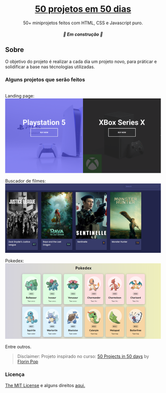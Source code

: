 <h1 align="center">
	<a href="#"> 50 projetos em 50 dias</a>
</h1>
<p align="center">50+ miniprojetos feitos com HTML, CSS e Javascript puro.</p>
<h5 align="center">
	🚧   Em construção  🚧
</h5>

## Sobre

O objetivo do projeto é realizar a cada dia um projeto novo, para práticar e solidificar a base nas técnologias utilizadas.

### Alguns projetos que serão feitos

<br />
Landing page:
<img alt="Landing page" title="#langind page" src="./images/game-project.png" />

Buscador de filmes:
<img alt="Landing page" title="#langind page" src="./images/search-movie.png" />

Pokedex:
<img alt="Landing page" title="#langind page" src="./images/pokedex.png" />

Entre outros.

> Disclaimer: Projeto inspirado no curso: [50 Projects in 50 days](https://www.udemy.com/course/50-projects-50-days/) by [Florin Pop](https://www.florin-pop.com)

### Licença

<a href="./MIT-LICENSE.txt">The MIT License</a> e alguns direitos [aqui.](https://traversymedia.com)
